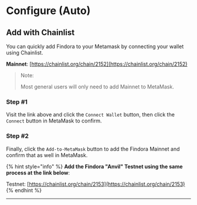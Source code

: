 # Configure (Auto)

## Add with Chainlist

You can quickly add Findora to your Metamask by connecting your wallet using Chainlist.&#x20;

**Mainnet**: [https://chainlist.org/chain/2152](https://chainlist.org/chain/2152)

> Note:
>
> Most general users will only need to add Mainnet to MetaMask.

### Step #1

Visit the link above and click the `Connect Wallet` button, then click the `Connect` button in MetaMask to confirm.&#x20;

### Step #2

Finally, click the `Add-to-MetaMask` button to add the Findora Mainnet and confirm that as well in MetaMask.

{% hint style="info" %}
**Add the Findora "Anvil" Testnet using the same process at the link below**:&#x20;

Testnet: [https://chainlist.org/chain/2153](https://chainlist.org/chain/2153)
{% endhint %}

****
